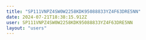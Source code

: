 ```yaml
---
title: "SP111VNPZ4SW0W2258KDK95088833YZ4F63DRE5NN"
date: 2024-07-21T18:38:15.912Z
user: SP111VNPZ4SW0W2258KDK95088833YZ4F63DRE5NN
layout: "users"
---
```

    